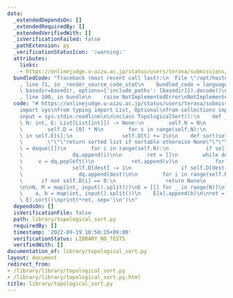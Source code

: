 ```yaml
---
data:
  _extendedDependsOn: []
  _extendedRequiredBy: []
  _extendedVerifiedWith: []
  _isVerificationFailed: false
  _pathExtension: py
  _verificationStatusIcon: ':warning:'
  attributes:
    links:
    - https://onlinejudge.u-aizu.ac.jp/status/users/terasa/submissions/1/GRL_4_B/judge/6940421/Python3
  bundledCode: "Traceback (most recent call last):\n  File \"/opt/hostedtoolcache/PyPy/3.7.13/x64/site-packages/onlinejudge_verify/documentation/build.py\"\
    , line 71, in _render_source_code_stat\n    bundled_code = language.bundle(stat.path,\
    \ basedir=basedir, options={'include_paths': [basedir]}).decode()\n  File \"/opt/hostedtoolcache/PyPy/3.7.13/x64/site-packages/onlinejudge_verify/languages/python.py\"\
    , line 100, in bundle\n    raise NotImplementedError\nNotImplementedError\n"
  code: "# https://onlinejudge.u-aizu.ac.jp/status/users/terasa/submissions/1/GRL_4_B/judge/6940421/Python3\n\
    import sys\nfrom typing import List, Optional\nfrom collections import deque\n\
    input = sys.stdin.readline\n\n\nclass TopologicalSort():\n    def __init__(self,\
    \ N: int, E: List[List[int]]) -> None:\n        self.N = N\n        self.E = E\n\
    \        self.D = [0] * N\n        for s in range(self.N):\n            for t\
    \ in self.E[s]:\n                self.D[t] += 1\n\n    def sort(self) -> Optional[List[int]]:\n\
    \        \"\"\"return sorted list if sortable othereise None\"\"\"\n        dq\
    \ = deque([])\n        for i in range(self.N):\n            if self.D[i] == 0:\n\
    \                dq.append(i)\n\n        ret = []\n        while dq:\n       \
    \     v = dq.popleft()\n            ret.append(v)\n            for dest in self.E[v]:\n\
    \                self.D[dest] -= 1\n                if self.D[dest] == 0:\n  \
    \                  dq.append(dest)\n\n        for i in range(self.N):\n      \
    \      if not self.D[i] == 0:\n                return None\n        return ret\n\
    \n\nN, M = map(int, input().split())\nE = [[] for _ in range(N)]\nfor _ in range(M):\n\
    \    a, b = map(int, input().split())\n    E[a].append(b)\n\nret = TopologicalSort(N,\
    \ E).sort()\nprint(*ret, sep='\\n')\n"
  dependsOn: []
  isVerificationFile: false
  path: library/topological_sort.py
  requiredBy: []
  timestamp: '2022-09-19 10:50:15+09:00'
  verificationStatus: LIBRARY_NO_TESTS
  verifiedWith: []
documentation_of: library/topological_sort.py
layout: document
redirect_from:
- /library/library/topological_sort.py
- /library/library/topological_sort.py.html
title: library/topological_sort.py
---
```

